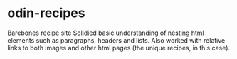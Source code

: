 # odin-recipes
Barebones recipe site
Solidied basic understanding of nesting html elements such as paragraphs, headers and lists.  Also worked with relative links to both images and other html pages (the unique recipes, in this case).  